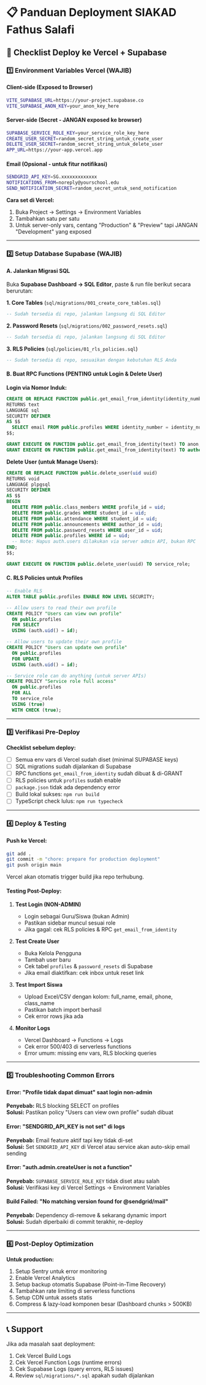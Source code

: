 # 📋 Panduan Deployment SIAKAD Fathus Salafi

## 🚀 Checklist Deploy ke Vercel + Supabase

### 1️⃣ Environment Variables Vercel (WAJIB)

#### Client-side (Exposed to Browser)
```bash
VITE_SUPABASE_URL=https://your-project.supabase.co
VITE_SUPABASE_ANON_KEY=your_anon_key_here
```

#### Server-side (Secret - JANGAN exposed ke browser)
```bash
SUPABASE_SERVICE_ROLE_KEY=your_service_role_key_here
CREATE_USER_SECRET=random_secret_string_untuk_create_user
DELETE_USER_SECRET=random_secret_string_untuk_delete_user
APP_URL=https://your-app.vercel.app
```

#### Email (Opsional - untuk fitur notifikasi)
```bash
SENDGRID_API_KEY=SG.xxxxxxxxxxxxx
NOTIFICATIONS_FROM=noreply@yourschool.edu
SEND_NOTIFICATION_SECRET=random_secret_untuk_send_notification
```

**Cara set di Vercel:**
1. Buka Project → Settings → Environment Variables
2. Tambahkan satu per satu
3. Untuk server-only vars, centang "Production" & "Preview" tapi JANGAN "Development" yang exposed

---

### 2️⃣ Setup Database Supabase (WAJIB)

#### A. Jalankan Migrasi SQL

Buka **Supabase Dashboard → SQL Editor**, paste & run file berikut secara berurutan:

**1. Core Tables** (`sql/migrations/001_create_core_tables.sql`)
```sql
-- Sudah tersedia di repo, jalankan langsung di SQL Editor
```

**2. Password Resets** (`sql/migrations/002_password_resets.sql`)
```sql
-- Sudah tersedia di repo, jalankan langsung di SQL Editor
```

**3. RLS Policies** (`sql/policies/01_rls_policies.sql`)
```sql
-- Sudah tersedia di repo, sesuaikan dengan kebutuhan RLS Anda
```

#### B. Buat RPC Functions (PENTING untuk Login & Delete User)

**Login via Nomor Induk:**
```sql
CREATE OR REPLACE FUNCTION public.get_email_from_identity(identity_number_input text)
RETURNS text
LANGUAGE sql
SECURITY DEFINER
AS $$
  SELECT email FROM public.profiles WHERE identity_number = identity_number_input LIMIT 1;
$$;

GRANT EXECUTE ON FUNCTION public.get_email_from_identity(text) TO anon;
GRANT EXECUTE ON FUNCTION public.get_email_from_identity(text) TO authenticated;
```

**Delete User (untuk Manage Users):**
```sql
CREATE OR REPLACE FUNCTION public.delete_user(uid uuid)
RETURNS void
LANGUAGE plpgsql
SECURITY DEFINER
AS $$
BEGIN
  DELETE FROM public.class_members WHERE profile_id = uid;
  DELETE FROM public.grades WHERE student_id = uid;
  DELETE FROM public.attendance WHERE student_id = uid;
  DELETE FROM public.announcements WHERE author_id = uid;
  DELETE FROM public.password_resets WHERE user_id = uid;
  DELETE FROM public.profiles WHERE id = uid;
  -- Note: Hapus auth.users dilakukan via server admin API, bukan RPC
END;
$$;

GRANT EXECUTE ON FUNCTION public.delete_user(uuid) TO service_role;
```

#### C. RLS Policies untuk Profiles

```sql
-- Enable RLS
ALTER TABLE public.profiles ENABLE ROW LEVEL SECURITY;

-- Allow users to read their own profile
CREATE POLICY "Users can view own profile"
  ON public.profiles
  FOR SELECT
  USING (auth.uid() = id);

-- Allow users to update their own profile
CREATE POLICY "Users can update own profile"
  ON public.profiles
  FOR UPDATE
  USING (auth.uid() = id);

-- Service role can do anything (untuk server APIs)
CREATE POLICY "Service role full access"
  ON public.profiles
  FOR ALL
  TO service_role
  USING (true)
  WITH CHECK (true);
```

---

### 3️⃣ Verifikasi Pre-Deploy

**Checklist sebelum deploy:**
- [ ] Semua env vars di Vercel sudah diset (minimal SUPABASE keys)
- [ ] SQL migrations sudah dijalankan di Supabase
- [ ] RPC functions `get_email_from_identity` sudah dibuat & di-GRANT
- [ ] RLS policies untuk `profiles` sudah enable
- [ ] `package.json` tidak ada dependency error
- [ ] Build lokal sukses: `npm run build`
- [ ] TypeScript check lulus: `npm run typecheck`

---

### 4️⃣ Deploy & Testing

#### Push ke Vercel:
```bash
git add .
git commit -m "chore: prepare for production deployment"
git push origin main
```

Vercel akan otomatis trigger build jika repo terhubung.

#### Testing Post-Deploy:

1. **Test Login (NON-ADMIN)**
   - Login sebagai Guru/Siswa (bukan Admin)
   - Pastikan sidebar muncul sesuai role
   - Jika gagal: cek RLS policies & RPC `get_email_from_identity`

2. **Test Create User**
   - Buka Kelola Pengguna
   - Tambah user baru
   - Cek tabel `profiles` & `password_resets` di Supabase
   - Jika email diaktifkan: cek inbox untuk reset link

3. **Test Import Siswa**
   - Upload Excel/CSV dengan kolom: full_name, email, phone, class_name
   - Pastikan batch import berhasil
   - Cek error rows jika ada

4. **Monitor Logs**
   - Vercel Dashboard → Functions → Logs
   - Cek error 500/403 di serverless functions
   - Error umum: missing env vars, RLS blocking queries

---

### 5️⃣ Troubleshooting Common Errors

#### Error: "Profile tidak dapat dimuat" saat login non-admin
**Penyebab:** RLS blocking SELECT on profiles  
**Solusi:** Pastikan policy "Users can view own profile" sudah dibuat

#### Error: "SENDGRID_API_KEY is not set" di logs
**Penyebab:** Email feature aktif tapi key tidak di-set  
**Solusi:** Set `SENDGRID_API_KEY` di Vercel atau service akan auto-skip email sending

#### Error: "auth.admin.createUser is not a function"
**Penyebab:** `SUPABASE_SERVICE_ROLE_KEY` tidak diset atau salah  
**Solusi:** Verifikasi key di Vercel Settings → Environment Variables

#### Build Failed: "No matching version found for @sendgrid/mail"
**Penyebab:** Dependency di-remove & sekarang dynamic import  
**Solusi:** Sudah diperbaiki di commit terakhir, re-deploy

---

### 6️⃣ Post-Deploy Optimization

**Untuk production:**
1. Setup Sentry untuk error monitoring
2. Enable Vercel Analytics
3. Setup backup otomatis Supabase (Point-in-Time Recovery)
4. Tambahkan rate limiting di serverless functions
5. Setup CDN untuk assets statis
6. Compress & lazy-load komponen besar (Dashboard chunks > 500KB)

---

## 📞 Support

Jika ada masalah saat deployment:
1. Cek Vercel Build Logs
2. Cek Vercel Function Logs (runtime errors)
3. Cek Supabase Logs (query errors, RLS issues)
4. Review `sql/migrations/*.sql` apakah sudah dijalankan
